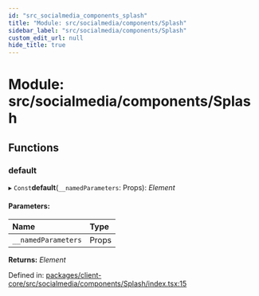 ```yaml
---
id: "src_socialmedia_components_splash"
title: "Module: src/socialmedia/components/Splash"
sidebar_label: "src/socialmedia/components/Splash"
custom_edit_url: null
hide_title: true
---
```


# Module: src/socialmedia/components/Splash

## Functions

### default

▸ `Const`**default**(`__namedParameters`: Props): *Element*

#### Parameters:

| Name | Type |
| :------ | :------ |
| `__namedParameters` | Props |

**Returns:** *Element*

Defined in: [packages/client-core/src/socialmedia/components/Splash/index.tsx:15](https://github.com/xr3ngine/xr3ngine/blob/7e8e151f1/packages/client-core/src/socialmedia/components/Splash/index.tsx#L15)

